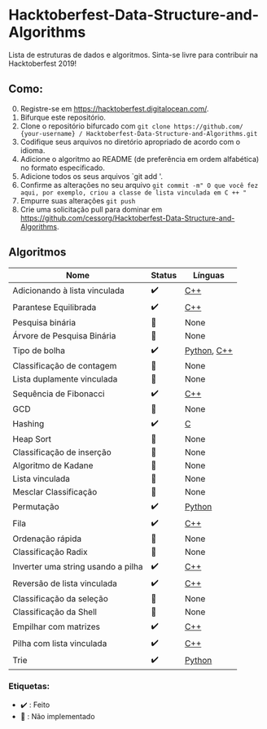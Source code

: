 # Hacktoberfest-Data-Structure-and-Algorithms
Lista de estruturas de dados e algoritmos. Sinta-se livre para contribuir na Hacktoberfest 2019!

## Como:

0. Registre-se em https://hacktoberfest.digitalocean.com/.
1. Bifurque este repositório.
2. Clone o repositório bifurcado com `git clone https://github.com/ {your-username} / Hacktoberfest-Data-Structure-and-Algorithms.git`
3. Codifique seus arquivos no diretório apropriado de acordo com o idioma.
4. Adicione o algoritmo ao README (de preferência em ordem alfabética) no formato especificado.
5. Adicione todos os seus arquivos `git add '.
6. Confirme as alterações no seu arquivo `git commit -m" O que você fez aqui, por exemplo, criou a classe de lista vinculada em C ++ "`
7. Empurre suas alterações `git push`
8. Crie uma solicitação pull para dominar em https://github.com/cessorg/Hacktoberfest-Data-Structure-and-Algorithms.

## Algoritmos

Nome | Status | Línguas
------------ | ------------- | -------------
Adicionando à lista vinculada | :heavy_check_mark: | [C++](C++/LinkedList/linked_list_add.cpp)
Parantese Equilibrada | :heavy_check_mark: | [C++](C++/Stack/balanced_paranthesis.cpp)
Pesquisa binária | :rocket: | None
Árvore de Pesquisa Binária | :rocket: | None
Tipo de bolha | :heavy_check_mark: | [Python](Python/BubbleSort.py), [C++](C++/BubbleSort.cpp)
Classificação de contagem | :rocket: | None
Lista duplamente vinculada | :rocket: | None
Sequência de Fibonacci | :heavy_check_mark: | [C++](C++/Dynamic%20Programming/fib_with_bottomup_approach.cpp)
GCD | :rocket: | None
Hashing | :heavy_check_mark: | [C](C/Hashing/hashing.c)
Heap Sort | :rocket: | None
Classificação de inserção | :rocket: | None
Algoritmo de Kadane | :rocket: | None
Lista vinculada | :rocket: | None
Mesclar Classificação | :rocket: | None
Permutação | :heavy_check_mark: | [Python](Python/permutation.py)
Fila | :heavy_check_mark: | [C++](C++/Queue)
Ordenação rápida | :rocket: | None
Classificação Radix | :rocket: | None
Inverter uma string usando a pilha | :heavy_check_mark: | [C++](C++/Stack/Reverse%20a%20string%20using%20stack.cpp)
Reversão de lista vinculada | :heavy_check_mark: | [C++](C++/LinkedList/ReverseList_Recursion.cpp)
Classificação da seleção | :rocket: | None
Classificação da Shell | :rocket: | None
Empilhar com matrizes | :heavy_check_mark: | [C++](C++/Stack/stack_with_arrays.cpp)
Pilha com lista vinculada | :heavy_check_mark: | [C++](C++/Stack/stack_with_linked_list.cpp)
Trie | :heavy_check_mark: | [Python](Python/trie.py)

### Etiquetas:

* :heavy_check_mark: : Feito
* :rocket: : Não implementado
